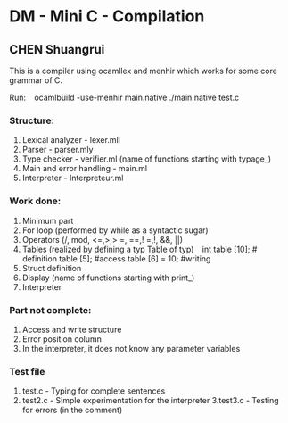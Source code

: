 # DM - Mini C - Compilation
## CHEN Shuangrui
This is a compiler using ocamllex and menhir which works for some core grammar of C.

Run:
`` ``
ocamlbuild -use-menhir main.native
./main.native test.c
`` ``

### Structure:
1. Lexical analyzer - lexer.mll
2. Parser - parser.mly
3. Type checker - verifier.ml (name of functions starting with typage_)
4. Main and error handling - main.ml
5. Interpreter - Interpreteur.ml

### Work done:
1. Minimum part
2. For loop (performed by while as a syntactic sugar)
3. Operators (/, mod, <=,>,> =, ==,! =,!, &&, ||)
4. Tables (realized by defining a typ Table of typ)
  `` ``
  int table [10]; # definition
  table [5]; #access
  table [6] = 10; #writing
  `` ``
5. Struct definition
6. Display (name of functions starting with print_)
7. Interpreter


### Part not complete:
1. Access and write structure
2. Error position column
3. In the interpreter, it does not know any parameter variables


### Test file
1. test.c - Typing for complete sentences
2. test2.c - Simple experimentation for the interpreter
3.test3.c - Testing for errors (in the comment)
